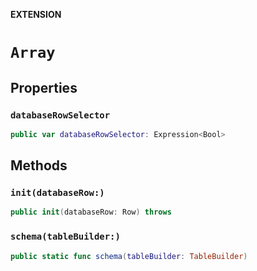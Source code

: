 **EXTENSION**

# `Array`

## Properties
### `databaseRowSelector`

```swift
public var databaseRowSelector: Expression<Bool>
```

## Methods
### `init(databaseRow:)`

```swift
public init(databaseRow: Row) throws
```

### `schema(tableBuilder:)`

```swift
public static func schema(tableBuilder: TableBuilder)
```
